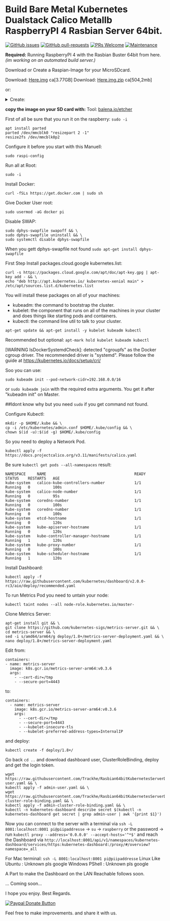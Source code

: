 # Build Bare Metal Kubernetes Dualstack Calico Metallb RaspberryPI 4 Rasbian Server 64bit.

[![GitHub issues](https://img.shields.io/github/issues/trackhe/Rasbian64bitKubernetesServerDualstack.svg)](https://GitHub.com/trackhe/Rasbian64bitKubernetesServerDualstack/issues/)
[![GitHub pull-requests](https://img.shields.io/github/issues-pr/trackhe/Rasbian64bitKubernetesServerDualstack)](https://GitHub.com/trackhe/Rasbian64bitKubernetesServerDualstack/pull/)
[![PRs Welcome](https://img.shields.io/badge/PRs-welcome-brightgreen.svg?style=flat-square)](http://makeapullrequest.com)
[![Maintenance](https://img.shields.io/badge/Maintained%3F-yes-green.svg)](https://GitHub.com/trackhe/Rasbian64bitKubernetesServerDualstack/graphs/commit-activity)

**Required:**
Running RaspberryPI 4 with the Rasbian Buster 64bit from here.
*(im working on an automated build server.)*

Download or Create a Raspian-Image for your MicroSDcard.

Download: [Here.img](http://cdn.trackhe.info/raspbian/debian-rpi4.img) ca[3.77GB]
Download: [Here.img.zip](http://cdn.trackhe.info/raspbian/debian-rpi4.img.zip) ca[504,2mb]

or:
<details>
  <summary>Create:</summary>

#Orginal Instrucktions Page: [create tilmun/rasberry-pi-4-debian-buster-64bit](https://www.tilmun.de/1-raspberry-pi-4-debian-buster-64-bit-system-und-kernel-selbst-erstellen.html).
My version is only for Server. and useable for Kubernetes.

#I use the stable Kernel Version 4.19 because on v5.5 some like (cggroup memmory amd reboot/shutdown) are replaced.
#(but the basic system runns with kernel 5.5 i have try that)
#build the Kernel faster with "make -j4 ARCH... -j(prozessor thread count).

Required: Debian Buster. Runn as root `sudo -i` or `su`

```
apt install -y debootstrap dosfstools qemu qemu-user-static binfmt-support build-essential git bison flex libssl-dev cmake libncurses-dev parted bc binutils-aarch64-linux-gnu gcc-aarch64-linux-gnu g++-8-aarch64-linux-gnu && \
ln -sf /usr/bin/aarch64-linux-gnu-g++-8 /usr/bin/aarch64-linux-gnu-g++ && \

BaseWorkDir=$(pwd)/rpi4 && \
mkdir -p $BaseWorkDir && \
cd $BaseWorkDir && \
dd if=/dev/zero of=debian-rpi4.img iflag=fullblock bs=1M count=3600 && \

Loop_Dev=$(losetup -f -P --show debian-rpi4.img) && \
parted $Loop_Dev "mklabel msdos" && \
parted $Loop_Dev "mkpart p fat32 1 255" && \
parted $Loop_Dev "mkpart p ext4 255 -1" && \

mkfs.vfat $(echo $Loop_Dev)p1 && \
mkfs.ext4 $(echo $Loop_Dev)p2 && \

mount $(echo $Loop_Dev)p2 /mnt && \
mkdir /mnt/boot && \
mount $(echo $Loop_Dev)p1 /mnt/boot && \
mount -i -o remount,exec,dev /mnt && \

qemu-debootstrap --arch=arm64 buster /mnt && \

mount -o bind /sys /mnt/sys && \
mount -o bind /proc /mnt/proc && \
mount -o bind /dev /mnt/dev && \
mount -o bind /dev/pts /mnt/dev/pts && \

cp /etc/resolv.conf /mnt/etc/resolv.conf && \

chroot /mnt /bin/bash -x <<'EOF'
echo "deb http://deb.debian.org/debian/ buster main non-free contrib
deb-src http://deb.debian.org/debian/ buster main non-free contrib
deb http://security.debian.org/debian-security buster/updates main contrib non-free
deb-src http://security.debian.org/debian-security buster/updates main contrib non-free
deb http://deb.debian.org/debian/ buster-updates main contrib non-free
deb-src http://deb.debian.org/debian/ buster-updates main contrib non-free" > /etc/apt/sources.list

apt-get update
apt install -y console-setup debconf locales wget sudo ca-certificates dbus dhcpcd5 net-tools ssh openssh-server nano ntp screen htop multitail bc most dnsutils mc autofs wpasupplicant wireless-tools git lua5.1 alsa-utils psmisc initramfs-tools curl binutils parted dphys-swapfile
apt --fix-broken install

dpkg-reconfigure locales          
dpkg-reconfigure keyboard-configuration
dpkg-reconfigure tzdata

echo root:raspberry | chpasswd

adduser pi --gecos "" --disabled-password
echo pi:raspberry | chpasswd

usermod -aG video,audio,redner,sudo pi

echo 'pi      ALL=(ALL:ALL) ALL' >> /etc/sudoers

echo 'SUBSYSTEM=="vchiq",GROUP="video",MODE="0660"' > /etc/udev/rules.d/10-vchiq-permissions.rules

service dbus restart
echo "raspberrypinew" > /etc/hostname

echo "
/dev/mmcblk0p1 /boot   vfat    noatime,nodiratime                   0  2
/dev/mmcblk0p2 /       ext4    noatime,nodiratime,errors=remount-ro 0  1
tmpfs          /tmp    tmpfs   nosuid                               0  0
" > /etc/fstab

systemctl enable systemd-networkd.service
systemctl enable systemd-resolved.service
systenctl enable ssh

echo "ctrl_interface=DIR=/var/run/wpa_supplicant GROUP=netdev
update_config=1
country=DE"  > /etc/wpa_supplicant/wpa_supplicant.conf

cd /tmp && \
git clone https://git.kernel.org/pub/scm/linux/kernel/git/sforshee/wireless-regdb.git
cd wireless-regdb
mkdir -p /lib/firmware/brcm
cp regulatory.db.p7s regulatory.db /lib/firmware
cd /lib/firmware/brcm
ln -s brcmfmac43455-sdio.bin brcmfmac43455-sdio.raspberrypi,4-model-b.bin
ln -s brcmfmac43455-sdio.clm_blob brcmfmac43455-sdio.raspberrypi,4-model-b.clm_blob
ln -s brcmfmac43455-sdio.txt brcmfmac43455-sdio.raspberrypi,4-model-b.txt

cd /tmp
mkdir toolsrcu && cd toolsrcu
wget https://archive.raspberrypi.org/debian/pool/main/r/raspi-config/raspi-config_20200120_all.deb
wget https://archive.raspberrypi.org/debian/pool/main/r/rpi-update/rpi-update_20140705_all.deb

dpkg -i raspi-config_20200120_all.deb
dpkg -i rpi-update_20140705_all.deb
EOF && \

cd / && \
umount -l /mnt/dev/pts || /bin/true && \
mount -o remount,ro /mnt/dev || /bin/true && \
umount -l /mnt/dev || /bin/true  && \
umount -l /mnt/proc || /bin/true  && \
umount -l  /mnt/sys || /bin/true  && \

cd /mnt/boot && \
URL="https://github.com/raspberrypi/firmware/raw/master/boot/" && \
for FILE in fixup4cd.dat fixup4.dat fixup4db.dat fixup4x.dat start4cd.elf start4db.elf start4.elf start4x.elf;\
do wget $URL/$FILE;\
done && \

mkdir /tmp/firmware && \
git clone https://github.com/RPi-Distro/firmware-nonfree /tmp/firmware && \
cp -va /tmp/firmware/* /mnt/lib/firmware && \

cd $BaseWorkDir && \

git clone --depth=1 --branch rpi-4.19.y https://github.com/raspberrypi/linux && \

cd linux && \
make ARCH=arm64 CROSS_COMPILE=aarch64-linux-gnu- bcm2711_defconfig && \

make ARCH=arm64 CROSS_COMPILE=aarch64-linux-gnu- && \
cp arch/arm64/boot/Image /mnt/boot/kernel8.img && \

make ARCH=arm64 CROSS_COMPILE=aarch64-linux-gnu- INSTALL_MOD_PATH=/mnt modules_install && \

make ARCH=arm64 CROSS_COMPILE=aarch64-linux-gnu- INSTALL_DTBS_PATH=/mnt/boot dtbs_install && \
cp /mnt/boot/broadcom/bcm2711-rpi-4-b.dtb /mnt/boot && \

cd $BaseWorkDir && \
git clone https://github.com/raspberrypi/tools.git tools && \
cd tools/armstubs && \
make -j4 ARCH=arm64 CROSS_COMPILE=aarch64-linux-gnu- armstub8-gic.bin && \
cp armstub8-gic.bin /mnt/boot && \

echo "[HDMI:0]
hdmi_force_hotplug=1
gpu_mem=16
dtoverlay=vc4-fkms-v3d
max_framebuffers=2
armstub=armstub8-gic.bin
enable_gic=1
arm_64bit=1
# Auskommentieren um wifi deaktivieren
#dtoverlay=disable-wifi
" > /mnt/boot/config.txt && \

echo "root=/dev/mmcblk0p2 rootfstype=ext4 elevator=deadline fsck.repair=yes rootwait\
 snd_bcm2835.enable_headphones=1 snd_bcm2835.enable_hdmi=1 snd_bcm2835.enable_compat_alsa=1" > /mnt/boot/cmdline.txt && \

cd $BaseWorkDir && \
apt install pkg-config && \
git clone https://github.com/raspberrypi/userland && \
cd userland && \
sed s/sudo// -i buildme && \
./buildme --aarch64 /mnt && \
mkdir -p /mnt/etc/ld.so.conf.d && \
echo "/opt/vc/lib" > /mnt/etc/ld.so.conf.d/userland.conf && \
mkdir -p /mnt/usr/local/bin && \
cp -va build/bin/* /mnt/usr/local/bin && \

umount -l /mnt/boot || /bin/true  && \
umount -l /mnt || /bin/true  && \
losetup –d /dev/loop0 && \

cd $BaseWorkDir
EOF
```
</details>

**copy the image on your SD card with:**
Tool: [balena.io/etcher](https://www.balena.io/etcher/)

First of all be sure that you run it on the raspberry:
```sudo -i```
```
apt install parted
parted /dev/mmcblk0 "resizepart 2 -1"
resize2fs /dev/mmcblk0p2
```

Configure it before you start with this Manuell:
```
sudo raspi-config
```

Run all at Root:
```
sudo -i
```

Install Docker:
```
curl -fSLs https://get.docker.com | sudo sh
```

Give Docker User root:
```
sudo usermod -aG docker pi
```

Disable SWAP:
```
sudo dphys-swapfile swapoff && \
sudo dphys-swapfile uninstall && \
sudo systemctl disable dphys-swapfile
```
When you gett dphys-swapfile not found `sudo apt-get install dphys-swapfile`

First Step Install packages.cloud.google kubernetes.list:
```
curl -s https://packages.cloud.google.com/apt/doc/apt-key.gpg | apt-key add - && \
echo "deb http://apt.kubernetes.io/ kubernetes-xenial main" > /etc/apt/sources.list.d/kubernetes.list
```

You will install these packages on all of your machines:
* kubeadm: the command to bootstrap the cluster.
* kubelet: the component that runs on all of the machines in your cluster and does things like starting pods and containers.
* kubectl: the command line util to talk to your cluster.

```
apt-get update && apt-get install -y kubelet kubeadm kubectl
```

Recommended but optional: ```apt-mark hold kubelet kubeadm kubectl```

[WARNING IsDockerSystemdCheck]: detected "cgroupfs" as the Docker cgroup driver. The recommended driver is "systemd". Please follow the guide at https://kubernetes.io/docs/setup/cri/

Soo you can use:
```
sudo kubeadm init --pod-network-cidr=192.168.0.0/16
```
or  ```sudo kubeadm join``` with the required extra arguments. You get it after "kubeadm init" on Master.

##Idont know why but you need `sudo` if you get command not found.

Configure Kubectl:
```
mkdir -p $HOME/.kube && \
cp -i /etc/kubernetes/admin.conf $HOME/.kube/config && \
chown $(id -u):$(id -g) $HOME/.kube/config
```

So you need to deploy a Network Pod.
```
kubectl apply -f https://docs.projectcalico.org/v3.11/manifests/calico.yaml
```

Be sure `kubectl get pods --all-namespaces` result:

```
NAMESPACE     NAME                                       READY   STATUS    RESTARTS   AGE
kube-system   calico-kube-controllers-number             1/1     Running   0          100s
kube-system   calico-node-number                         1/1     Running   0          95s
kube-system   coredns-number                             1/1     Running   0          100s
kube-system   coredns-number                             1/1     Running   0          100s
kube-system   etcd-hostname                              1/1     Running   0          120s
kube-system   kube-apiserver-hostname                    1/1     Running   0          120s
kube-system   kube-controller-manager-hostname           1/1     Running   1          120s
kube-system   kube-proxy-number                          1/1     Running   0          100s
kube-system   kube-scheduler-hostname                    1/1     Running   1          120s
```
Install Dashboard:

```
kubectl apply -f https://raw.githubusercontent.com/kubernetes/dashboard/v2.0.0-rc3/aio/deploy/recommended.yaml
```

To run Metrics Pod you need to untain your node:
```
kubectl taint nodes --all node-role.kubernetes.io/master-
```

Clone Metrics Server:
```
apt-get install git && \
git clone https://github.com/kubernetes-sigs/metrics-server.git && \
cd metrics-server && \
sed -i s/amd64/arm64/g deploy/1.8+/metrics-server-deployment.yaml && \
nano deploy/1.8+/metrics-server-deployment.yaml
```

Edit from:
```
containers:
- name: metrics-server
  image: k8s.gcr.io/metrics-server-arm64:v0.3.6
  args:
    - --cert-dir=/tmp
    - --secure-port=4443
```
to:
```
containers:
  - name: metrics-server
    image: k8s.gcr.io/metrics-server-arm64:v0.3.6
    args:
      - --cert-dir=/tmp
      - --secure-port=4443
      - --kubelet-insecure-tls
      - --kubelet-preferred-address-types=InternalIP
```
and deploy:
```
kubectl create -f deploy/1.8+/
```

Go back `cd ..` and download dashboard user, ClusterRoleBinding, deploy and get the login token.

```
wget https://raw.githubusercontent.com/Trackhe/Rasbian64bitKubernetesServerDualstack/master/deployment/admin-user.yaml && \
kubectl apply -f admin-user.yaml && \
wget https://raw.githubusercontent.com/Trackhe/Rasbian64bitKubernetesServerDualstack/master/deployment/admin-cluster-role-binding.yaml && \
kubectl apply -f admin-cluster-role-binding.yaml && \
kubectl -n kubernetes-dashboard describe secret $(kubectl -n kubernetes-dashboard get secret | grep admin-user | awk '{print $1}')
```


Now you can connect to the server with a terminal via `ssh -L 8001:localhost:8001 pi@piipaddresse` -> `su` -> `raspberry` or the password -> run `kubectl proxy --address='0.0.0.0' --accept-hosts='^*$'`
and reach the Dashboard via `http://localhost:8001/api/v1/namespaces/kubernetes-dashboard/services/https:kubernetes-dashboard:/proxy/#/overview?namespace=_all`

For Mac terminal: `ssh -L 8001:localhost:8001 pi@piipaddresse`
Linux Like Ubuntu : Unknown pls google
Windows PShell : Unknown pls google

A Part to make the Dashboard on the LAN Reachable follows soon.

... Coming soon...

I hope you enjoy. Best Regards.

[![Paypal Donate Button](https://raw.githubusercontent.com/Trackhe/Rasbian64bitKubernetesServerDualstack/master/paypal-donate-button-.png)](https://www.paypal.com/cgi-bin/webscr?cmd=_s-xclick&hosted_button_id=QY8TN4B4L87F4&source=url)

Feel free to make improvements. and share it with us.
